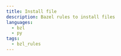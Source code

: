 ```yaml
---
title: Install file
description: Bazel rules to install files
languages:
  - bzl
  - py
tags:
  - bzl_rules
---
```

